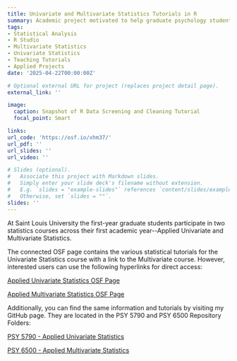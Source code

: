 ```yaml
---
title: Univariate and Multivariate Statistics Tutorials in R
summary: Academic project motivated to help graduate psychology students learn to apply statistical analyses in R.
tags:
- Statistical Analysis
- R Studio
- Multivariate Statistics
- Univariate Statistics
- Teaching Tutorials
- Applied Projects
date: '2025-04-22T00:00:00Z'

# Optional external URL for project (replaces project detail page).
external_link: ''

image:
  caption: Snapshot of R Data Screening and Cleaning Tutorial
  focal_point: Smart

links:
url_code: 'https://osf.io/xhm37/'
url_pdf: ''
url_slides: ''
url_video: ''

# Slides (optional).
#   Associate this project with Markdown slides.
#   Simply enter your slide deck's filename without extension.
#   E.g. `slides = "example-slides"` references `content/slides/example-slides.md`.
#   Otherwise, set `slides = ""`.
slides: ''
---
```


At Saint Louis University the first-year graduate students participate in two statistics courses across their first academic year--Applied Univariate and Multivariate Statistics.

The connected OSF page contains the various statistical tutorials for the Univariate Statistics course with a link to the Multivariate course. However, interested users can use the following hyperlinks for direct access: 

<a href="https://osf.io/xhm37/" target="_blank"> Applied Univariate Statistics OSF Page</a>

<a href="https://osf.io/4ehyp/" target="_blank"> Applied Multivariate Statistics OSF Page</a> 

Additionally, you can find the same information and tutorials by visiting my GitHub page. They are located in the PSY 5790 and PSY 6500 Repository Folders: 

<a href="https://github.com/cjschmank/PSY-5790-AppliedUnivariateStatisticsDemos" target="_blank"> PSY 5790 - Applied Univariate Statistics</a> 

<a href="https://github.com/cjschmank/PSY-6500-AppliedMultivariateStatisticsDemos" target="_blank"> PSY 6500 - Applied Multivariate Statistics</a> 

